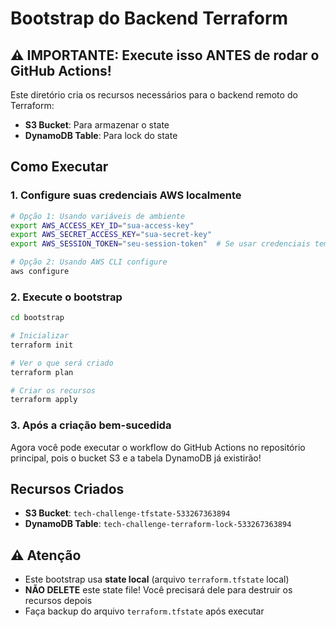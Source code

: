 # Bootstrap do Backend Terraform

## ⚠️ IMPORTANTE: Execute isso ANTES de rodar o GitHub Actions!

Este diretório cria os recursos necessários para o backend remoto do Terraform:
- **S3 Bucket**: Para armazenar o state
- **DynamoDB Table**: Para lock do state

## Como Executar

### 1. Configure suas credenciais AWS localmente

```bash
# Opção 1: Usando variáveis de ambiente
export AWS_ACCESS_KEY_ID="sua-access-key"
export AWS_SECRET_ACCESS_KEY="sua-secret-key"
export AWS_SESSION_TOKEN="seu-session-token"  # Se usar credenciais temporárias

# Opção 2: Usando AWS CLI configure
aws configure
```

### 2. Execute o bootstrap

```bash
cd bootstrap

# Inicializar
terraform init

# Ver o que será criado
terraform plan

# Criar os recursos
terraform apply
```

### 3. Após a criação bem-sucedida

Agora você pode executar o workflow do GitHub Actions no repositório principal, pois o bucket S3 e a tabela DynamoDB já existirão!

## Recursos Criados

- **S3 Bucket**: `tech-challenge-tfstate-533267363894`
- **DynamoDB Table**: `tech-challenge-terraform-lock-533267363894`

## ⚠️ Atenção

- Este bootstrap usa **state local** (arquivo `terraform.tfstate` local)
- **NÃO DELETE** este state file! Você precisará dele para destruir os recursos depois
- Faça backup do arquivo `terraform.tfstate` após executar
